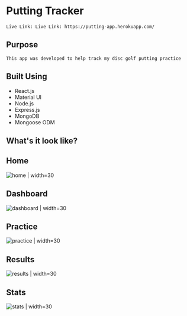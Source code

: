 # Putting Tracker

    Live Link: Live Link: https://putting-app.herokuapp.com/

## Purpose

    This app was developed to help track my disc golf putting practice


## Built Using

- React.js
- Material UI
- Node.js
- Express.js
- MongoDB
- Mongoose ODM

## What's it look like?

## Home
![home | width=30](./client/src/screenshots/home.png)

## Dashboard
![dashboard | width=30](./client/src/screenshots/dashboard.png)

## Practice
![practice | width=30](./client/src/screenshots/practice.png)

## Results
![results | width=30](./client/src/screenshots/results.png)

## Stats
![stats | width=30](./client/src/screenshots/stats.png)

